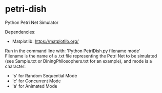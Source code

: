 # petri-dish
Python Petri Net Simulator

Dependencies:
- Matplotlib: https://matplotlib.org/

Run in the command line with:
'Python PetriDish.py filename mode'
Filename is the name of a .txt file representing the Petri Net to be simulated (see Sample.txt or DiningPhilosophers.txt for an example), and mode is a character:
- 's' for Random Sequential Mode
- 'c' for Concurrent Mode
- 'a' for Animated Mode

